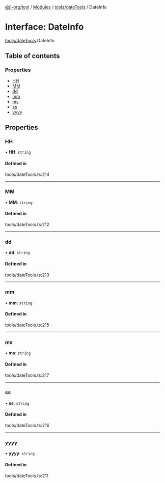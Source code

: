 [@jl-org/tool](../README.md) / [Modules](../modules.md) / [tools/dateTools](../modules/tools_dateTools.md) / DateInfo

# Interface: DateInfo

[tools/dateTools](../modules/tools_dateTools.md).DateInfo

## Table of contents

### Properties

- [HH](tools_dateTools.DateInfo.md#hh)
- [MM](tools_dateTools.DateInfo.md#mm)
- [dd](tools_dateTools.DateInfo.md#dd)
- [mm](tools_dateTools.DateInfo.md#mm-1)
- [ms](tools_dateTools.DateInfo.md#ms)
- [ss](tools_dateTools.DateInfo.md#ss)
- [yyyy](tools_dateTools.DateInfo.md#yyyy)

## Properties

### HH

• **HH**: `string`

#### Defined in

tools/dateTools.ts:214

___

### MM

• **MM**: `string`

#### Defined in

tools/dateTools.ts:212

___

### dd

• **dd**: `string`

#### Defined in

tools/dateTools.ts:213

___

### mm

• **mm**: `string`

#### Defined in

tools/dateTools.ts:215

___

### ms

• **ms**: `string`

#### Defined in

tools/dateTools.ts:217

___

### ss

• **ss**: `string`

#### Defined in

tools/dateTools.ts:216

___

### yyyy

• **yyyy**: `string`

#### Defined in

tools/dateTools.ts:211
